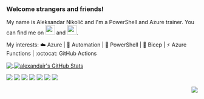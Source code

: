 ### Welcome strangers and friends!

My name is Aleksandar Nikolić and I'm a PowerShell and Azure trainer.
You can find me on [<img src="https://raw.githubusercontent.com/FortAwesome/Font-Awesome/6.x/svgs/brands/twitter.svg" width="25" height="25">][Twitter] and [<img src="https://raw.githubusercontent.com/FortAwesome/Font-Awesome/6.x/svgs/brands/linkedin.svg" width="25" height="25">][LinkedIn].
  
My interests: :cloud: Azure | :robot: Automation | :shell: PowerShell | :muscle: Bicep | :zap: Azure Functions | :octocat: GitHub Actions
  
<a href="https://github.com/alexandair/alexandair">
  <img align="center" src="https://github-readme-stats.vercel.app/api/top-langs/?username=alexandair&hide=java,html,tex&title_color=ffffff&text_color=c9cacc&icon_color=2bbc8a&bg_color=0b05a5&langs_count=3" />
</a>
<a href="https://github.com/alexandair/alexandair">
  <img align="center" src="https://github-readme-stats.vercel.app/api?username=alexandair&show_icons=true&line_height=27&count_private=true&title_color=ffffff&text_color=c9cacc&icon_color=2bbc8a&bg_color=0b05a5" alt="alexandair's GitHub Stats" />
</a>


![](https://img.shields.io/badge/Cloud-Azure-informational?style=flat&logo=microsoft-azure&logoColor=white&color=2bbc8a)
![](https://img.shields.io/badge/OS-Windows-informational?style=flat&logo=windows&logoColor=white&color=2bbc8a)
![](https://img.shields.io/badge/OS-Linux-informational?style=flat&logo=linux&logoColor=white&color=2bbc8a)
![](https://img.shields.io/badge/Shell-PowerShell-informational?style=flat&logo=powershell&logoColor=white&color=2bbc8a)
![](https://img.shields.io/badge/Shell-Bash-informational?style=flat&logo=gnu-bash&logoColor=white&color=2bbc8a)
![](https://img.shields.io/badge/Editor-VSCode-informational?style=flat&logo=visual-studio-code&logoColor=white&color=2bbc8a)
![](https://img.shields.io/badge/Tools-Kubernetes-informational?style=flat&logo=kubernetes&logoColor=white&color=2bbc8a)


<p align='right'><img src="https://visitor-badge.glitch.me/badge?page_id=alexandair.visitor-badge"></p>

<!--
**alexandair/alexandair** is a ✨ _special_ ✨ repository 🧠🌶️ because its `README.md` (this file) appears on your GitHub profile.

Here are some ideas to get you started:

- 🔭 I’m currently working on ...
- 🌱 I’m currently learning ...
- 👯 I’m looking to collaborate on ...
- 🤔 I’m looking for help with ...
- 💬 Ask me about ...
- 📫 How to reach me: ...
- 😄 Pronouns: ...
- ⚡ Fun fact: ...

[![Header](https://raw.githubusercontent.com/MartinHeinz/<OWNER>/<OWNER>/readme_header.png "Header")](https://some-url.dev/)
<img src="https://raw.githubusercontent.com/<OWNER>/<OWNER>/master/<GIF_NAME>.gif" width="30px">

![](https://img.shields.io/badge/<WORD_ON_LEFT>-<WORD_ON_RIGHT>-informational?style=flat&logo=<LOGO_NAME>&logoColor=white&color=2bbc8a)
-->

<!-- links to my social media accounts -->

[Twitter]: https://twitter.com/alexandair
[LinkedIn]: https://www.linkedin.com/in/alexandair/

<!-- links to social media icons -->

[1.1]: https://raw.githubusercontent.com/FortAwesome/Font-Awesome/6.x/svgs/brands/twitter.svg
[2.1]: https://raw.githubusercontent.com/FortAwesome/Font-Awesome/6.x/svgs/brands/linkedin.svg

<!-- Resources -->
<!-- Icons: https://simpleicons.org/ -->
<!-- GitHub Stats: https://github.com/anuraghazra/github-readme-stats -->
<!-- Emojis: https://emojipedia.org/emoji/ -->
<!-- HTML Emojis: https://www.fileformat.info/index.htm -->
<!-- Shields: https://shields.io/ -->
<!-- Awesome GitHub Profile README: https://github.com/abhisheknaiidu/awesome-github-profile-readme -->

 
  
 
